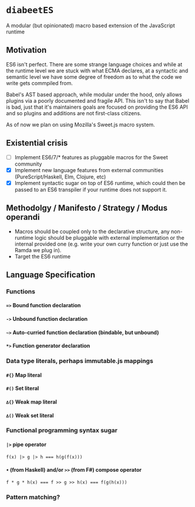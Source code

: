# `diabeetES`

A modular (but opinionated) macro based extension of the JavaScript runtime 

## Motivation

ES6 isn't perfect. There are some strange language choices and while at the runtime level we are stuck with what ECMA declares, at a syntactic and semantic level we have some degree of freedom as to what the code we write gets commpiled from.

Babel's AST based approach, while modular under the hood, only allows plugins via a poorly documented and fragile API. This isn't to say that Babel is bad, just that it's maintainers goals are focused on providing the ES6 API and so plugins and additions are not first-class citizens.

As of now we plan on using Mozilla's Sweet.js macro system.

## Existential crisis

- [ ] Implement ES6/7/* features as pluggable macros for the Sweet community
- [x] Implement new language features from external communities (PureScript/Haskell, Elm, Clojure, etc)
- [x] Implement syntactic sugar on top of ES6 runtime, which could then be passed to an ES6 transpiler if your runtime does not support it.

## Methodolgy / Manifesto / Strategy / Modus operandi
* Macros should be coupled only to the declarative structure, any non-runtime logic should be pluggable with external implementation or the internal provided one (e.g. write your own curry function or just use the Ramda we plug in).
* Target the ES6 runtime

## Language Specification

### Functions
#### `=>` Bound function declaration
#### `->` Unbound function declaration
#### `~>` Auto-curried function declaration (bindable, but unbound)
#### `*>` Function generator declaration

### Data type literals, perhaps immutable.js mappings
#### `#{}` Map literal
#### `#()` Set literal
#### `∆{}` Weak map literal
#### `∆()` Weak set literal

### Functional programming syntax sugar
#### `|>` pipe operator
`f(x) |> g |> h === h(g(f(x)))`
#### `•` (from Haskell) and/or `>>` (from F#) compose operator
`f * g * h(x) === f >> g >> h(x) === f(g(h(x)))`

### Pattern matching?
